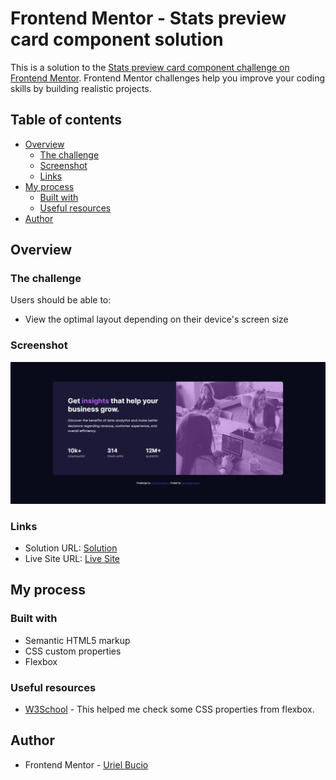 # Frontend Mentor - Stats preview card component solution

This is a solution to the [Stats preview card component challenge on Frontend Mentor](https://www.frontendmentor.io/challenges/stats-preview-card-component-8JqbgoU62). Frontend Mentor challenges help you improve your coding skills by building realistic projects. 

## Table of contents

- [Overview](#overview)
  - [The challenge](#the-challenge)
  - [Screenshot](#screenshot)
  - [Links](#links)
- [My process](#my-process)
  - [Built with](#built-with)
  - [Useful resources](#useful-resources)
- [Author](#author)

## Overview

### The challenge

Users should be able to:

- View the optimal layout depending on their device's screen size

### Screenshot

![](./src/img/screenshot.jpg)

### Links

- Solution URL: [Solution](https://www.frontendmentor.io/solutions/stats-card-preview-responsive-lhIZkyRbfv)
- Live Site URL: [Live Site](https://stats-preview-card-hub.netlify.app/)

## My process

### Built with

- Semantic HTML5 markup
- CSS custom properties
- Flexbox

### Useful resources

- [W3School](https://www.w3schools.com/css/css3_flexbox.asp) - This helped me check some CSS properties from flexbox.

## Author

- Frontend Mentor - [Uriel Bucio](https://www.frontendmentor.io/profile/UrielBucio)